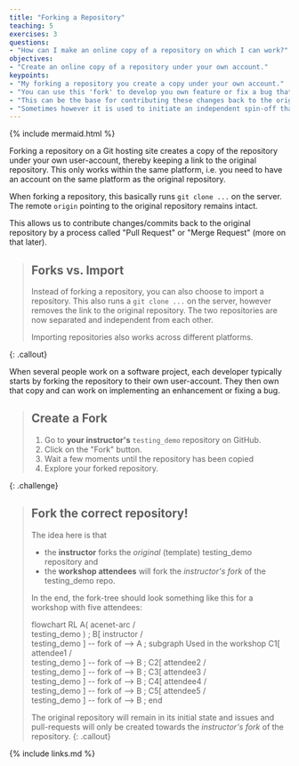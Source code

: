 ```yaml
---
title: "Forking a Repository"
teaching: 5
exercises: 3
questions:
- "How can I make an online copy of a repository on which I can work?"
objectives:
- "Create an online copy of a repository under your own account."
keypoints:
- "My forking a repository you create a copy under your own account."
- "You can use this 'fork' to develop you own feature or fix a bug that's bugging you."
- "This can be the base for contributing these changes back to the original project."
- "Sometimes however it is used to initiate an independent spin-off that will diverge over time."
---
```

{% include mermaid.html %}

Forking a repository on a Git hosting site creates a copy of the repository
under your own user-account, thereby keeping a link to the original repository.
This only works within the same platform, i.e. you need to have an account
on the same platform as the original repository.

When forking a repository, this basically runs `git clone ...` on the server.
The remote `origin` pointing to the original repository remains intact.

This allows us to contribute changes/commits back to the original repository
by a process called "Pull Request" or "Merge Request" (more on that later).

> ## Forks vs. Import
>
> Instead of forking a repository, you can also choose to import a repository.
> This also runs a `git clone ...` on the server, however removes the link
> to the original repository.  The two repositories are now separated and
> independent from each other.
>
> Importing repositories also works across different platforms.
>
{: .callout}

When several people work on a software project, each developer typically
starts by forking the repository to their own user-account.  They then own
that copy and can work on implementing an enhancement or fixing a bug.

> ## Create a Fork
>
> 1. Go to **your instructor's** `testing_demo` repository on GitHub.
> 2. Click on the "Fork" button.
> 3. Wait a few moments until the repository has been copied
> 4. Explore your forked repository.
>
{: .challenge}

> ## Fork the correct repository!
>
> The idea here is that
> * the **instructor** forks the *original* (template) testing_demo repository and
> * the **workshop attendees** will fork the *instructor's fork* of the testing_demo repo.
>
> In the end, the fork-tree should look something like this for a workshop with
> five attendees:
>
> <div class="mermaid">
> flowchart RL
>   A( acenet-arc /<br />testing_demo ) ;
>   B[ instructor /<br /> testing_demo ] -- fork of --> A ;
>   subgraph Used in the workshop
>   C1[ attendee1 /<br /> testing_demo ] -- fork of --> B ;
>   C2[ attendee2 /<br /> testing_demo ] -- fork of --> B ;
>   C3[ attendee3 /<br /> testing_demo ] -- fork of --> B ;
>   C4[ attendee4 /<br /> testing_demo ] -- fork of --> B ;
>   C5[ attendee5 /<br /> testing_demo ] -- fork of --> B ;
>   end
> </div>
>
> The original repository will remain in its initial state and issues and
> pull-requests will only be created towards the *instructor's fork* of the repository.
{: .callout}

{% include links.md %}
